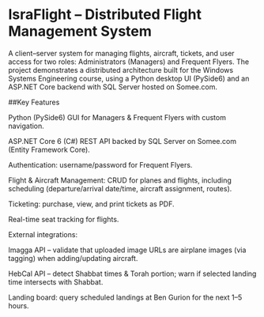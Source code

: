 <h1>IsraFlight – Distributed Flight Management System</h1>

A client–server system for managing flights, aircraft, tickets, and user access for two roles: Administrators (Managers) and Frequent Flyers. The project demonstrates a distributed architecture built for the Windows Systems Engineering course, using a Python desktop UI (PySide6) and an ASP.NET Core backend with SQL Server hosted on Somee.com.

##Key Features

Python (PySide6) GUI for Managers & Frequent Flyers with custom navigation.

ASP.NET Core 6 (C#) REST API backed by SQL Server on Somee.com (Entity Framework Core).

Authentication: username/password for Frequent Flyers.

Flight & Aircraft Management: CRUD for planes and flights, including scheduling (departure/arrival date/time, aircraft assignment, routes).

Ticketing: purchase, view, and print tickets as PDF.

Real-time seat tracking for flights.

External integrations:

Imagga API – validate that uploaded image URLs are airplane images (via tagging) when adding/updating aircraft.

HebCal API – detect Shabbat times & Torah portion; warn if selected landing time intersects with Shabbat.

Landing board: query scheduled landings at Ben Gurion for the next 1–5 hours.
